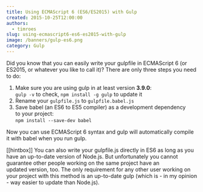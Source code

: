 ```yaml
---
title: Using ECMAScript 6 (ES6/ES2015) with Gulp
created: 2015-10-25T12:00:00
authors:
  - timroes
slug: using-ecmascript6-es6-es2015-with-gulp
image: /banners/gulp-es6.png
category: Gulp
---
```


Did you know that you can easily write your gulpfile in ECMAScript 6 (or ES2015,
or whatever you like to call it)? There are only three steps you need to do:

1. Make sure you are using gulp in at least version **3.9.0**:<br>
   `gulp -v` to check, `npm install -g gulp` to update it
2. Rename your `gulpfile.js` to `gulpfile.babel.js`
3. Save babel (an ES6 to ES5 compiler) as a development dependency to your project:<br>
   `npm install --save-dev babel`

Now you can use ECMAScript 6 syntax and gulp will automatically compile it with
babel when you run gulp.

[[hintbox]] You can also write your gulpfile.js directly in ES6 as long as you have an
up-to-date version of Node.js. But unfortunately you cannot guarantee other
people working on the same project have an updated version, too. The only
requirement for any other user working on your project with this method is an
up-to-date gulp (which is - in my opinion - way easier to update than Node.js).
